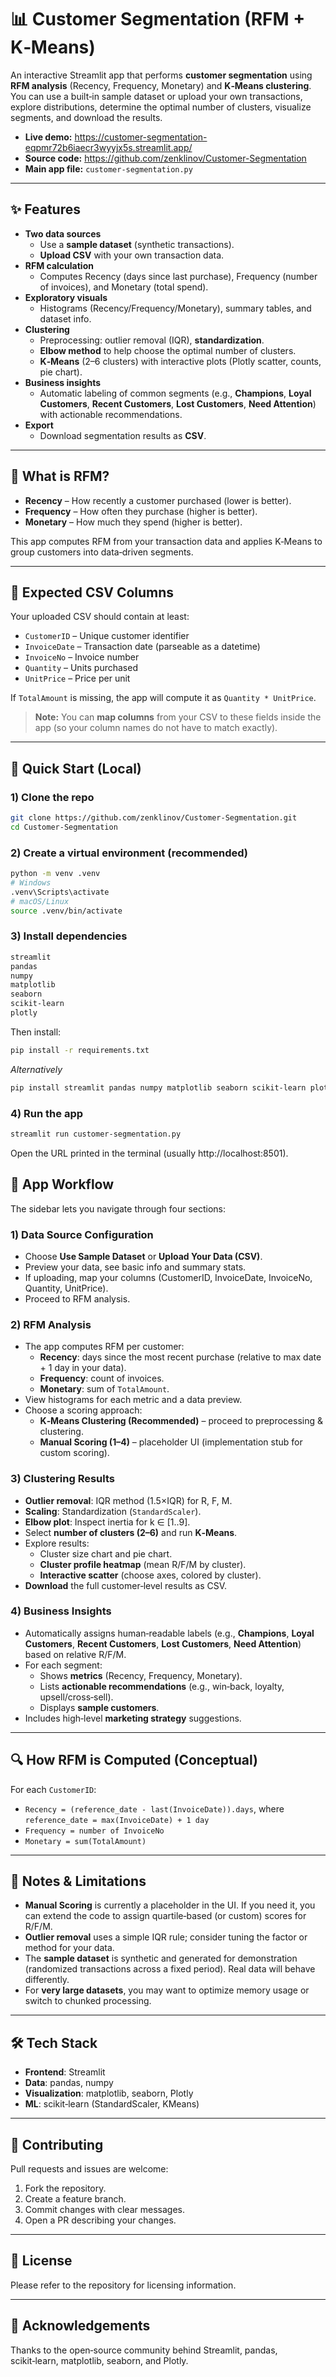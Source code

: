 # 📊 Customer Segmentation (RFM + K‑Means)

An interactive Streamlit app that performs **customer segmentation** using **RFM analysis** (Recency, Frequency, Monetary) and **K‑Means clustering**. You can use a built‑in sample dataset or upload your own transactions, explore distributions, determine the optimal number of clusters, visualize segments, and download the results.

- **Live demo:** https://customer-segmentation-eqpmr72b6iaecr3wyyjx5s.streamlit.app/  
- **Source code:** https://github.com/zenklinov/Customer-Segmentation  
- **Main app file:** `customer-segmentation.py`

---

## ✨ Features

- **Two data sources**
  - Use a **sample dataset** (synthetic transactions).
  - **Upload CSV** with your own transaction data.
- **RFM calculation**
  - Computes Recency (days since last purchase), Frequency (number of invoices), and Monetary (total spend).
- **Exploratory visuals**
  - Histograms (Recency/Frequency/Monetary), summary tables, and dataset info.
- **Clustering**
  - Preprocessing: outlier removal (IQR), **standardization**.
  - **Elbow method** to help choose the optimal number of clusters.
  - **K‑Means** (2–6 clusters) with interactive plots (Plotly scatter, counts, pie chart).
- **Business insights**
  - Automatic labeling of common segments (e.g., **Champions**, **Loyal Customers**, **Recent Customers**, **Lost Customers**, **Need Attention**) with actionable recommendations.
- **Export**
  - Download segmentation results as **CSV**.

---

## 🧠 What is RFM?

- **Recency** – How recently a customer purchased (lower is better).
- **Frequency** – How often they purchase (higher is better).
- **Monetary** – How much they spend (higher is better).

This app computes RFM from your transaction data and applies K‑Means to group customers into data‑driven segments.

---

## 📁 Expected CSV Columns

Your uploaded CSV should contain at least:

- `CustomerID` – Unique customer identifier  
- `InvoiceDate` – Transaction date (parseable as a datetime)  
- `InvoiceNo` – Invoice number  
- `Quantity` – Units purchased  
- `UnitPrice` – Price per unit  

If `TotalAmount` is missing, the app will compute it as `Quantity * UnitPrice`.

> **Note:** You can **map columns** from your CSV to these fields inside the app (so your column names do not have to match exactly).

---

## 🚀 Quick Start (Local)

### 1) Clone the repo
```bash
git clone https://github.com/zenklinov/Customer-Segmentation.git
cd Customer-Segmentation
```

### 2) Create a virtual environment (recommended)
```bash
python -m venv .venv
# Windows
.venv\Scripts\activate
# macOS/Linux
source .venv/bin/activate
```

### 3) Install dependencies
```txt
streamlit
pandas
numpy
matplotlib
seaborn
scikit-learn
plotly
```
Then install:
```bash
pip install -r requirements.txt
```

_Alternatively_
```bash
pip install streamlit pandas numpy matplotlib seaborn scikit-learn plotly
```

### 4) Run the app
```bash
streamlit run customer-segmentation.py
```
Open the URL printed in the terminal (usually http://localhost:8501).

## 🧭 App Workflow

The sidebar lets you navigate through four sections:

### 1) **Data Source Configuration**
- Choose **Use Sample Dataset** or **Upload Your Data (CSV)**.
- Preview your data, see basic info and summary stats.
- If uploading, map your columns (CustomerID, InvoiceDate, InvoiceNo, Quantity, UnitPrice).
- Proceed to RFM analysis.

### 2) **RFM Analysis**
- The app computes RFM per customer:
  - **Recency**: days since the most recent purchase (relative to max date + 1 day in your data).
  - **Frequency**: count of invoices.
  - **Monetary**: sum of `TotalAmount`.
- View histograms for each metric and a data preview.
- Choose a scoring approach:
  - **K‑Means Clustering (Recommended)** – proceed to preprocessing & clustering.
  - **Manual Scoring (1–4)** – placeholder UI (implementation stub for custom scoring).

### 3) **Clustering Results**
- **Outlier removal**: IQR method (1.5×IQR) for R, F, M.
- **Scaling**: Standardization (`StandardScaler`).
- **Elbow plot**: Inspect inertia for k ∈ [1..9].
- Select **number of clusters (2–6)** and run **K‑Means**.
- Explore results:
  - Cluster size chart and pie chart.
  - **Cluster profile heatmap** (mean R/F/M by cluster).
  - **Interactive scatter** (choose axes, colored by cluster).
- **Download** the full customer‑level results as CSV.

### 4) **Business Insights**
- Automatically assigns human‑readable labels (e.g., **Champions**, **Loyal Customers**, **Recent Customers**, **Lost Customers**, **Need Attention**) based on relative R/F/M.
- For each segment:
  - Shows **metrics** (Recency, Frequency, Monetary).
  - Lists **actionable recommendations** (e.g., win‑back, loyalty, upsell/cross‑sell).
  - Displays **sample customers**.
- Includes high‑level **marketing strategy** suggestions.

---

## 🔍 How RFM is Computed (Conceptual)

For each `CustomerID`:
- `Recency = (reference_date - last(InvoiceDate)).days`, where `reference_date = max(InvoiceDate) + 1 day`
- `Frequency = number of InvoiceNo`
- `Monetary = sum(TotalAmount)`

---

## 🧩 Notes & Limitations

- **Manual Scoring** is currently a placeholder in the UI. If you need it, you can extend the code to assign quartile‑based (or custom) scores for R/F/M.
- **Outlier removal** uses a simple IQR rule; consider tuning the factor or method for your data.
- The **sample dataset** is synthetic and generated for demonstration (randomized transactions across a fixed period). Real data will behave differently.
- For **very large datasets**, you may want to optimize memory usage or switch to chunked processing.

---

## 🛠️ Tech Stack

- **Frontend**: Streamlit  
- **Data**: pandas, numpy  
- **Visualization**: matplotlib, seaborn, Plotly  
- **ML**: scikit‑learn (StandardScaler, KMeans)

---

## 🤝 Contributing

Pull requests and issues are welcome:
1. Fork the repository.
2. Create a feature branch.
3. Commit changes with clear messages.
4. Open a PR describing your changes.

---

## 📄 License

Please refer to the repository for licensing information.

---

## 🙌 Acknowledgements

Thanks to the open‑source community behind Streamlit, pandas, scikit‑learn, matplotlib, seaborn, and Plotly.
